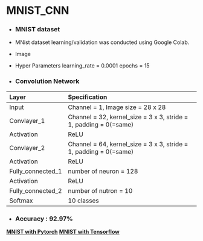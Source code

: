 # MNIST_CNN

 - ### MNIST dataset
  - MNist dataset learning/validation was conducted using Google Colab.
 
 - Image
 
 
 - Hyper Parameters
   learning_rate = 0.0001
   epochs = 15
    
 - ### Convolution Network
 | Layer                 | Specification                                                     | 
 | :---------------------| :-----------------------------------------------------------------|
 | Input                 | Channel = 1, Image size = 28 x 28                                 |
 | Convlayer_1           | Channel = 32, kernel_size = 3 x 3, stride = 1, padding = 0(=same) |
 | Activation            | ReLU                                                              |
 | Convlayer_2           | Channel = 64, kernel_size = 3 x 3, stride = 1, padding = 0(=same) |
 | Activation            | ReLU                                                              |
 | Fully_connected_1     | number of neuron = 128                                            |
 | Activation            | ReLU                                                              |
 | Fully_connected_2     | number of nutron = 10                                             |
 | Softmax               | 10 classes                                                        |


- ### Accuracy : 92.97%


<b>[MNIST with Pytorch](/Pytorch_CNN_MNIST.ipynb)</b>
<b>[MNIST with Tensorflow](/Tensorflow_CNN_MNIST.ipynb)</b>
